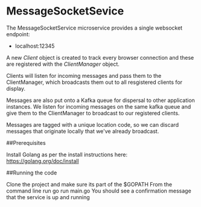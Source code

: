 # MessageSocketSevice

The MessageSocketService microservice provides a single websocket endpoint:

- localhost:12345 

A new *Client* object is created to track every browser connection and these are registered with the *ClientManager* object.

Clients will listen for incoming messages and pass them to the ClientManager, which broadcasts them out to all resgistered clients for display.

Messages are also put onto a Kafka queue for dispersal to other application instances.
We listen for incoming messages on the same kafka queue and give them to the ClientManager to broadcast to our registered clients.

Messages are tagged with a unique location code, so we can discard messages that originate locally that we've already broadcast.


##Prerequisites

Install Golang as per the install instructions here: https://golang.org/doc/install

##Running the code

Clone the project and make sure its part of the $GOPATH
From the command line run go run main.go
You should see a confirmation message that the service is up and running
